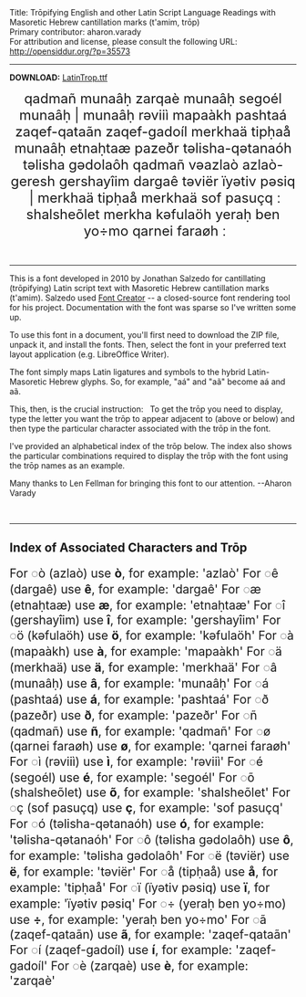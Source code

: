 <html>
<head></head>
<body>
Title: Trōpifying English and other Latin Script Language Readings with Masoretic Hebrew cantillation marks (t'amim, trōp)<br />
Primary contributor: aharon.varady<br />
For attribution and license, please consult the following URL: <a href="http://opensiddur.org/?p=35573">http://opensiddur.org/?p=35573</a>
<p />
<hr />

<strong>DOWNLOAD:</strong> <a href="https://opensiddur.org/wp-content/uploads/fonts/LatinTrop/LatinTrop.zip">LatinTrop.ttf</a>

<div style="margin-left: auto;margin-right: auto; text-align: center;" class="english">
<span style="font-size: x-large; text-align: center;" class="latintrop">
qadmañ munaâḥ zarqaè munaâḥ segoél munaâḥ | munaâḥ rəviiì mapaàkh pashtaá zaqef-qataãn 
zaqef-gadoíl merkhaä tipḥaå munaâḥ etnaḥtaæ pazeðr təlisha-qətanaóh
təlisha gədolaôh qadmañ vəazlaò azlaò-geresh gershayîim
dargaê təviër ïyətiv pəsiq | merkhaä tipḥaå merkhaä sof pasuçq ׃
shalsheõlet merkha kəfulaöh yeraḥ ben yo÷mo qarnei faraøh ׃
</span></div>

&nbsp;

<hr />

This is a font developed in 2010 by Jonathan Salzedo for cantillating (trōpifying) Latin script text with Masoretic Hebrew cantillation marks (t'amim). Salzedo used <a href="https://www.high-logic.com/software/font-creator">Font Creator</a> -- a closed-source font rendering tool for his project. Documentation with the font was sparse so I've written some up. 

To use this font in a document, you'll first need to download the ZIP file, unpack it, and install the fonts. 
Then, select the font in your preferred text layout application (e.g. LibreOffice Writer). 

The font simply maps Latin ligatures and symbols to the hybrid Latin-Masoretic Hebrew glyphs. So, for example, "aá" and "aã" become <span class="latintrop">aá</span> and <span class="latintrop">aã</span>. 

This, then, is the crucial instruction: 
&nbsp;
To get the trōp you need to display, 
type the letter you want the trōp to appear adjacent to (above or below) 
and then type the particular character associated with the trōp in the font. 

I've provided an alphabetical index of the trōp below. The index also shows the particular combinations required to display the trōp with the font using the trōp names as an example.

Many thanks to Len Fellman for bringing this font to our attention. --Aharon Varady

&nbsp;

<hr />

<h2>Index of Associated Characters and Trōp</h2>

<div class="english-sans" style="font-size: 1.5em;">
For <span class="latintrop">&#9676;ò (azlaò)</span> use <strong>ò</strong>, for example: 'azlaò'
For <span class="latintrop">&#9676;ê (dargaê)</span> use <strong>ê</strong>, for example: 'dargaê'
For <span class="latintrop">&#9676;æ (etnaḥtaæ)</span> use <strong>æ</strong>, for example: 'etnaḥtaæ'
For <span class="latintrop">&#9676;î (gershayîim)</span> use <strong>î</strong>, for example: 'gershayîim'
For <span class="latintrop">&#9676;ö (kəfulaöh)</span> use <strong>ö</strong>, for example: 'kəfulaöh'
For <span class="latintrop">&#9676;à (mapaàkh)</span> use <strong>à</strong>, for example: 'mapaàkh'
For <span class="latintrop">&#9676;ä (merkhaä)</span> use <strong>ä</strong>, for example: 'merkhaä'
For <span class="latintrop">&#9676;â (munaâḥ)</span> use <strong>â</strong>, for example: 'munaâḥ'
For <span class="latintrop">&#9676;á (pashtaá)</span> use <strong>á</strong>, for example: 'pashtaá'
For <span class="latintrop">&#9676;ð (pazeðr)</span> use <strong>ð</strong>, for example: 'pazeðr'
For <span class="latintrop">&#9676;ñ (qadmañ)</span> use <strong>ñ</strong>, for example: 'qadmañ'
For <span class="latintrop">&#9676;ø (qarnei faraøh)</span> use <strong>ø</strong>, for example: 'qarnei faraøh'
For <span class="latintrop">&#9676;ì (rəviiì)</span> use <strong>ì</strong>, for example: 'rəviiì'
For <span class="latintrop">&#9676;é (segoél)</span> use <strong>é</strong>, for example: 'segoél'
For <span class="latintrop">&#9676;õ (shalsheõlet)</span> use <strong>õ</strong>, for example: 'shalsheõlet'
For <span class="latintrop">&#9676;ç (sof pasuçq)</span> use <strong>ç</strong>, for example: 'sof pasuçq'
For <span class="latintrop">&#9676;ó (təlisha-qətanaóh)</span> use <strong>ó</strong>, for example: 'təlisha-qətanaóh'
For <span class="latintrop">&#9676;ô (təlisha gədolaôh)</span> use <strong>ô</strong>, for example: 'təlisha gədolaôh'
For <span class="latintrop">&#9676;ë (təviër)</span> use <strong>ë</strong>, for example: 'təviër'
For <span class="latintrop">&#9676;å (tipḥaå)</span> use <strong>å</strong>, for example: 'tipḥaå'
For <span class="latintrop">&#9676;ï (ïyətiv pəsiq)</span> use <strong>ï</strong>, for example: 'ïyətiv pəsiq'
For <span class="latintrop">&#9676;÷ (yeraḥ ben yo÷mo)</span> use <strong>÷</strong>, for example: 'yeraḥ ben yo÷mo'
For <span class="latintrop">&#9676;ã (zaqef-qataãn)</span> use <strong>ã</strong>, for example: 'zaqef-qataãn'
For <span class="latintrop">&#9676;í (zaqef-gadoíl)</span> use <strong>í</strong>, for example: 'zaqef-gadoíl'
For <span class="latintrop">&#9676;è (zarqaè)</span> use <strong>è</strong>, for example: 'zarqaè'
</div>

&nbsp;
</body>
</html>